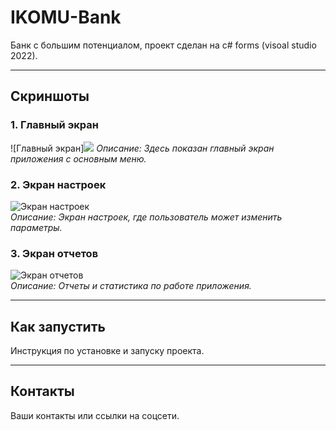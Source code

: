 # IKOMU-Bank

Банк с большим потенциалом, проект сделан на c# forms (visoal studio 2022).

---

## Скриншоты

### 1. Главный экран
![Главный экран]<img src="git hub.PNG"/>
*Описание: Здесь показан главный экран приложения с основным меню.*

### 2. Экран настроек
![Экран настроек](images/screenshot2.png)  
*Описание: Экран настроек, где пользователь может изменить параметры.*

### 3. Экран отчетов
![Экран отчетов](images/screenshot3.png)  
*Описание: Отчеты и статистика по работе приложения.*

---

## Как запустить

Инструкция по установке и запуску проекта.

---

## Контакты

Ваши контакты или ссылки на соцсети.

